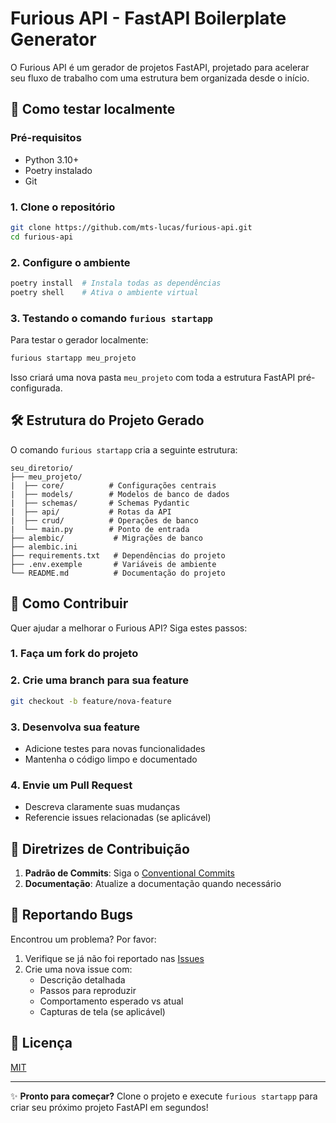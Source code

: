# Furious API - FastAPI Boilerplate Generator

O Furious API é um gerador de projetos FastAPI, projetado para acelerar seu fluxo de trabalho com uma estrutura bem organizada desde o início.

## 🚀 Como testar localmente

### Pré-requisitos
- Python 3.10+
- Poetry instalado
- Git

### 1. Clone o repositório
```bash
git clone https://github.com/mts-lucas/furious-api.git
cd furious-api
```

### 2. Configure o ambiente
```bash
poetry install  # Instala todas as dependências
poetry shell    # Ativa o ambiente virtual
```

### 3. Testando o comando `furious startapp`

Para testar o gerador localmente:

```bash
furious startapp meu_projeto
```

Isso criará uma nova pasta `meu_projeto` com toda a estrutura FastAPI pré-configurada.

## 🛠 Estrutura do Projeto Gerado

O comando `furious startapp` cria a seguinte estrutura:

```
seu_diretorio/
├── meu_projeto/
|  ├── core/          # Configurações centrais
|  ├── models/        # Modelos de banco de dados
|  ├── schemas/       # Schemas Pydantic
|  ├── api/           # Rotas da API
|  ├── crud/          # Operações de banco
|  └── main.py        # Ponto de entrada
├── alembic/           # Migrações de banco
├── alembic.ini
├── requirements.txt   # Dependências do projeto
├── .env.exemple       # Variáveis de ambiente
└── README.md          # Documentação do projeto
```

## 🤝 Como Contribuir

Quer ajudar a melhorar o Furious API? Siga estes passos:

### 1. Faça um fork do projeto

### 2. Crie uma branch para sua feature
```bash
git checkout -b feature/nova-feature
```

### 3. Desenvolva sua feature
- Adicione testes para novas funcionalidades
- Mantenha o código limpo e documentado


### 4. Envie um Pull Request
- Descreva claramente suas mudanças
- Referencie issues relacionadas (se aplicável)

## 📌 Diretrizes de Contribuição

1. **Padrão de Commits**: Siga o [Conventional Commits](https://www.conventionalcommits.org/)
2. **Documentação**: Atualize a documentação quando necessário

## 🐛 Reportando Bugs

Encontrou um problema? Por favor:
1. Verifique se já não foi reportado nas [Issues](https://github.com/mts-lucas/furious-api/issues)
2. Crie uma nova issue com:
   - Descrição detalhada
   - Passos para reproduzir
   - Comportamento esperado vs atual
   - Capturas de tela (se aplicável)

## 📄 Licença

[MIT](LICENSE)

---

✨ **Pronto para começar?** Clone o projeto e execute `furious startapp` para criar seu próximo projeto FastAPI em segundos!